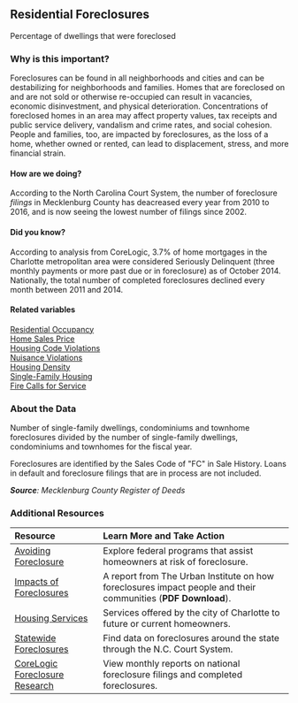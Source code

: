 ## Residential Foreclosures
Percentage of dwellings that were foreclosed

### Why is this important?
Foreclosures can be found in all neighborhoods and cities and can be destabilizing for neighborhoods and families. Homes that are foreclosed on and are not sold or otherwise re-occupied can result in vacancies, economic disinvestment, and physical deterioration. Concentrations of foreclosed homes in an area may affect property values, tax receipts and public service delivery, vandalism and crime rates, and social cohesion. People and families, too, are impacted by foreclosures, as the loss of a home, whether owned or rented, can lead to displacement, stress, and more financial strain. 

#### How are we doing?
According to the North Carolina Court System, the number of foreclosure *filings* in Mecklenburg County has deacreased every year from 2010 to 2016, and is now seeing the lowest number of filings since 2002.

#### Did you know?
According to analysis from CoreLogic, 3.7% of home mortgages in the Charlotte metropolitan area were considered Seriously Delinquent (three monthly payments or more past due or in foreclosure) as of October 2014. Nationally, the total number of completed foreclosures declined every month between 2011 and 2014. 

#### Related variables
<a href="javascript:void(0)" onclick="model.metricId = 'm31'">Residential Occupancy</a>  
<a href="javascript:void(0)" onclick="model.metricId = 'm76'">Home Sales Price</a>   
<a href="javascript:void(0)" onclick="model.metricId = 'm68'">Housing Code Violations</a>  
<a href="javascript:void(0)" onclick="model.metricId = 'm32'">Nuisance Violations</a>  
<a href="javascript:void(0)" onclick="model.metricId = 'm5'">Housing Density</a>  
<a href="javascript:void(0)" onclick="model.metricId = 'm30'">Single-Family Housing</a>  
<a href="javascript:void(0)" onclick="model.metricId = 'm78'">Fire Calls for Service</a>  

### About the Data
Number of single-family dwellings, condominiums and townhome foreclosures divided by the number of single-family dwellings, condominiums and townhomes for the fiscal year. 

Foreclosures are identified by the Sales Code of "FC" in Sale History. Loans in default and foreclosure filings that are in process are not included.

_**Source**: Mecklenburg County Register of Deeds_

### Additional Resources
|Resource | Learn More and Take Action | 
|:--- | :--- |
|[Avoiding Foreclosure](http://portal.hud.gov/hudportal/HUD?src=/topics/avoiding_foreclosure)| Explore federal programs that assist homeowners at risk of foreclosure.
|[Impacts of Foreclosures](http://www.urban.org/uploadedpdf/411909_impact_of_forclosures.pdf)| A report from The Urban Institute on how foreclosures impact people and their communities (**PDF Download**).
|[Housing Services](http://charlottenc.gov/HNS/Housing)|Services offered by the city of Charlotte to future or current homeowners.
|[Statewide Foreclosures](http://www.nccourts.org/Citizens/SRPlanning/Statistics/Default.asp)| Find data on foreclosures around the state through the N.C. Court System.
|[CoreLogic Foreclosure Research](http://www.corelogic.com/about-us/researchtrends/national-foreclosure-report.aspx#) |View monthly reports on national foreclosure filings and completed foreclosures.